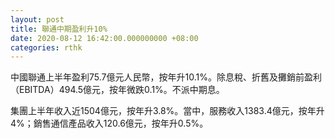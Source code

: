 ```yaml
---
layout: post
title: 聯通中期盈利升10%
date: 2020-08-12 16:42:00.000000000 +08:00
categories: rthk
---
```


中國聯通上半年盈利75.7億元人民幣，按年升10.1%。除息稅、折舊及攤銷前盈利（EBITDA）494.5億元，按年微跌0.1%。不派中期息。

集團上半年收入近1504億元，按年升3.8%。當中，服務收入1383.4億元，按年升4%；銷售通信產品收入120.6億元，按年升0.5%。
